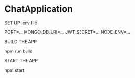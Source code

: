 ﻿# ChatApplication

SET UP .env file



PORT=...
MONGO_DB_URI=...
JWT_SECRET=...
NODE_ENV=...

BUILD THE APP


npm run build

START THE APP


npm start
